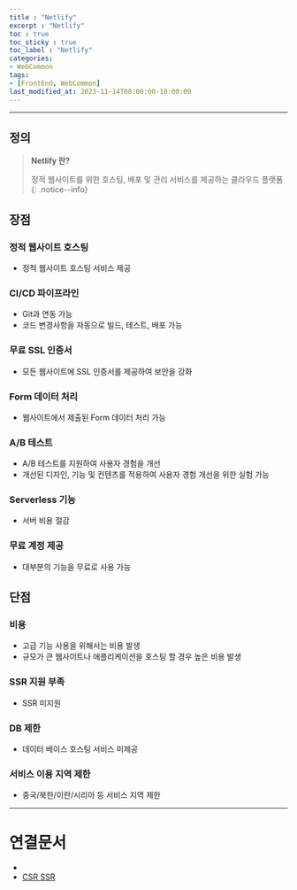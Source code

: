 ```yaml
---
title : "Netlify"
excerpt : "Netlify"
toc : true
toc_sticky : true
toc_label : "Netlify"
categories:
- WebCommon
tags:
- [FrontEnd, WebCommon]
last_modified_at: 2023-11-14T08:00:00-10:00:00
---
```

  
---
  
## 정의
> **Netlify 란?**  
>
> 정적 웹사이트를 위한 호스팅, 배포 및 관리 서비스를 제공하는 클라우드 플랫폼 
{: .notice--info}  
  
## 장점
  
### 정적 웹사이트 호스팅
- 정적 웹사이트 호스팅 서비스 제공
  
### CI/CD 파이프라인
- Git과 연동 가능
- 코드 변경사항을 자동으로 빌드, 테스트, 배포 가능
  
### 무료 SSL 인증서
- 모든 웹사이트에 SSL 인증서를 제공하여 보안을 강화
  
### Form 데이터 처리
- 웹사이트에서 제출된 Form 데이터 처리 가능
  
### A/B 테스트
- A/B 테스트를 지원하여 사용자 경험을 개선
- 개선된 디자인, 기능 및 컨텐츠를 적용하여 사용자 경험 개선을 위한 실험 가능
  
### Serverless 기능
- 서버 비용 절감
  
### 무료 계정 제공
- 대부분의 기능을 무료로 사용 가능
  
## 단점
  
### 비용
- 고급 기능 사용을 위해서는 비용 발생
- 규모가 큰 웹사이트나 애플리케이션을 호스팅 할 경우 높은 비용 발생
  
### SSR 지원 부족
- SSR 미지원
  
### DB 제한
- 데이터 베이스 호스팅 서비스 미제공
  
### 서비스 이용 지역 제한
- 중국/북한/이란/시리아 등 서비스 지역 제한

---
  
# 연결문서
- 
- [CSR SSR](../../webcommon/webcommon-CSR-SSR)